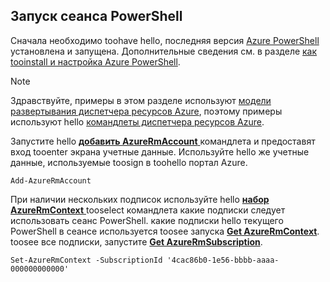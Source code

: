 
## <a name="start-your-powershell-session"></a>Запуск сеанса PowerShell
Сначала необходимо toohave hello, последняя версия [Azure PowerShell](http://msdn.microsoft.com/library/mt619274.aspx) установлена и запущена. Дополнительные сведения см. в разделе [как tooinstall и настройка Azure PowerShell](/powershell/azureps-cmdlets-docs).

> [!NOTE]
> Здравствуйте, примеры в этом разделе используют [модели развертывания диспетчера ресурсов Azure](../articles/azure-resource-manager/resource-group-overview.md), поэтому примеры используют hello [командлеты диспетчера ресурсов Azure](http://msdn.microsoft.com/library/azure/mt125356.aspx). 
> 
> 

Запустите hello [ **добавить AzureRmAccount** ](http://msdn.microsoft.com/library/mt619267.aspx) командлета и предоставят вход tooenter экрана учетные данные. Используйте hello же учетные данные, используемые toosign в toohello портал Azure.

    Add-AzureRmAccount

При наличии нескольких подписок используйте hello [ **набор AzureRmContext** ](http://msdn.microsoft.com/library/mt619263.aspx) tooselect командлета какие подписки следует использовать сеанс PowerShell. какие подписки hello текущего PowerShell в сеансе используется toosee запуска [ **Get AzureRmContext**](http://msdn.microsoft.com/library/mt619265.aspx). toosee все подписки, запустите [ **Get AzureRmSubscription**](http://msdn.microsoft.com/library/mt619284.aspx).

    Set-AzureRmContext -SubscriptionId '4cac86b0-1e56-bbbb-aaaa-000000000000'

